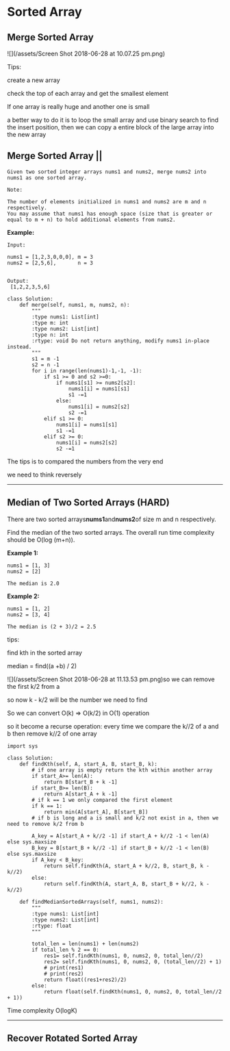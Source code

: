 # Sorted Array

## Merge Sorted Array

![](/assets/Screen Shot 2018-06-28 at 10.07.25 pm.png)

Tips:

create a new array

check the top of each array and get the smallest element

If one array is really huge and another one is small

a better way to do it is to loop the small array and use binary search to find the insert position, then we can copy a entire block of the large array into the new array

## Merge Sorted Array \|\|

```
Given two sorted integer arrays nums1 and nums2, merge nums2 into nums1 as one sorted array.

Note:

The number of elements initialized in nums1 and nums2 are m and n respectively.
You may assume that nums1 has enough space (size that is greater or equal to m + n) to hold additional elements from nums2.
```

**Example:**

```
Input:

nums1 = [1,2,3,0,0,0], m = 3
nums2 = [2,5,6],       n = 3


Output:
 [1,2,2,3,5,6]
```

```
class Solution:
    def merge(self, nums1, m, nums2, n):
        """
        :type nums1: List[int]
        :type m: int
        :type nums2: List[int]
        :type n: int
        :rtype: void Do not return anything, modify nums1 in-place instead.
        """
        s1 = m -1
        s2 = n -1
        for i in range(len(nums1)-1,-1, -1):
            if s1 >= 0 and s2 >=0:
                if nums1[s1] >= nums2[s2]:
                    nums1[i] = nums1[s1]
                    s1 -=1
                else:
                    nums1[i] = nums2[s2]
                    s2 -=1
            elif s1 >= 0:
                nums1[i] = nums1[s1] 
                s1 -=1
            elif s2 >= 0:
                nums1[i] = nums2[s2]
                s2 -=1
```

The tips is to compared the numbers from the very end

we need to think reversely

---

## Median of Two Sorted Arrays \(HARD\)

There are two sorted arrays**nums1**and**nums2**of size m and n respectively.

Find the median of the two sorted arrays. The overall run time complexity should be O\(log \(m+n\)\).

**Example 1:**

```
nums1 = [1, 3]
nums2 = [2]

The median is 2.0
```

**Example 2:**

```
nums1 = [1, 2]
nums2 = [3, 4]

The median is (2 + 3)/2 = 2.5
```

tips:

find kth in the sorted array

median  = find\(\(a +b\) / 2\)

![](/assets/Screen Shot 2018-06-28 at 11.13.53 pm.png)so we can remove the first k/2 from a

so now k - k/2 will be the number we need to find

So we can convert O\(k\) =&gt; O\(k/2\) in O\(1\) operation

so it become a recurse operation: every time we compare the k//2 of a and b then remove k//2 of one array

```
import sys

class Solution:
    def findKth(self, A, start_A, B, start_B, k):
        # if one array is empty return the kth within another array
        if start_A>= len(A):
            return B[start_B + k -1]
        if start_B>= len(B):
            return A[start_A + k -1] 
        # if k == 1 we only compared the first element
        if k == 1:
            return min(A[start_A], B[start_B])
        # if b is long and a is small and k/2 not exist in a, then we need to remove k/2 from b

        A_key = A[start_A + k//2 -1] if start_A + k//2 -1 < len(A) else sys.maxsize
        B_key = B[start_B + k//2 -1] if start_B + k//2 -1 < len(B) else sys.maxsize
        if A_key < B_key:
            return self.findKth(A, start_A + k//2, B, start_B, k - k//2)
        else:
            return self.findKth(A, start_A, B, start_B + k//2, k - k//2)

    def findMedianSortedArrays(self, nums1, nums2):
        """
        :type nums1: List[int]
        :type nums2: List[int]
        :rtype: float
        """

        total_len = len(nums1) + len(nums2)
        if total_len % 2 == 0:
            res1= self.findKth(nums1, 0, nums2, 0, total_len//2)
            res2= self.findKth(nums1, 0, nums2, 0, (total_len//2) + 1)
            # print(res1)
            # print(res2)
            return float((res1+res2)/2)
        else:
            return float(self.findKth(nums1, 0, nums2, 0, total_len//2 + 1))
```

Time complexity O\(logK\)

---

## Recover Rotated Sorted Array





